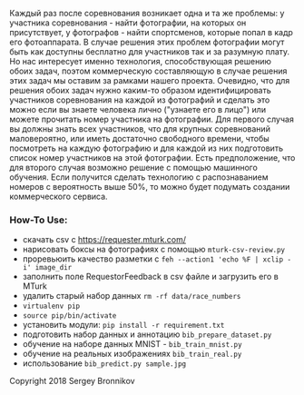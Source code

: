 Каждый раз после соревнования возникает одна и та же проблемы: у участника
соревнования - найти фотографии, на которых он присутствует, у фотографов -
найти спортсменов, которые попал в кадр его фотоаппарата. В случае решения этих
проблем фотографии могут быть как доступны бесплатно для участников так и за
разумную плату. Но нас интересует именно технология, способствующая решению
обоих задач, поэтом коммерческую составляющую в случае решения этих задач мы
оставим за рамками нашего проекта.  Очевидно, что для решения обоих задач нужно
каким-то образом идентифицировать участников соревнования на каждой из
фотографий и сделать это можно если вы знаете человека лично ("узнаете его в
лицо") или можете прочитать номер участника на фотографии.  Для первого случая
вы должны знать всех участников, что для крупных соревнований маловероятно, или
иметь достаточно свободного времени, чтобы посмотреть на каждую фотографию и
для каждой из них подготовить список номер участников на этой фотографии.  Есть
предположение, что для второго случая возможно решение с помощью машинного
обучения. Если получится сделать технологию с распознаванием номеров с
вероятность выше 50%, то можно будет подумать создании коммерческого сервиса.


### How-To Use:

- скачать csv с https://requester.mturk.com/
- нарисовать боксы на фотографиях с помощью ```mturk-csv-review.py```
- проревьюить качество разметки с ```feh --action1 'echo %F | xclip -i' image_dir```
- заполнить поле RequestorFeedback в csv файле и загрузить его в MTurk
- удалить старый набор данных ```rm -rf data/race_numbers```
- ```virtualenv pip```
- ```source pip/bin/activate```
- установить модули: ```pip install -r requirement.txt```
- подготовить набор данных и аннотацию ```bib_prepare_dataset.py```
- обучение на наборе данных MNIST - ```bib_train_mnist.py```
- обучение на реальных изображениях ```bib_train_real.py```
- использование ```bib_predict.py sample.jpg```

Copyright 2018 Sergey Bronnikov
